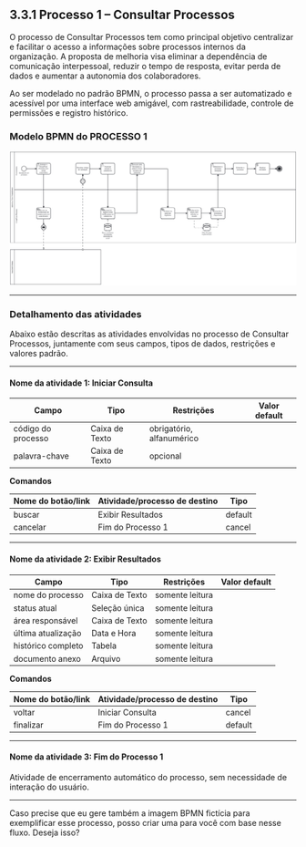 ## 3.3.1 Processo 1 – Consultar Processos

O processo de Consultar Processos tem como principal objetivo centralizar e facilitar o acesso a informações sobre processos internos da organização. A proposta de melhoria visa eliminar a dependência de comunicação interpessoal, reduzir o tempo de resposta, evitar perda de dados e aumentar a autonomia dos colaboradores.

Ao ser modelado no padrão BPMN, o processo passa a ser automatizado e acessível por uma interface web amigável, com rastreabilidade, controle de permissões e registro histórico.

### Modelo BPMN do PROCESSO 1

![Modelo BPMN - Consultar Processos](docs/images/bpmn_to_be_consultar_processo.png)


---

### Detalhamento das atividades

Abaixo estão descritas as atividades envolvidas no processo de Consultar Processos, juntamente com seus campos, tipos de dados, restrições e valores padrão.

---

#### Nome da atividade 1: Iniciar Consulta

| Campo        | Tipo          | Restrições                  | Valor default |
|--------------|---------------|------------------------------|---------------|
| código do processo | Caixa de Texto  | obrigatório, alfanumérico       |               |
| palavra-chave      | Caixa de Texto  | opcional                         |               |

**Comandos**

| Nome do botão/link | Atividade/processo de destino | Tipo     |
|--------------------|-------------------------------|----------|
| buscar             | Exibir Resultados             | default  |
| cancelar           | Fim do Processo 1             | cancel   |

---

#### Nome da atividade 2: Exibir Resultados

| Campo              | Tipo           | Restrições                      | Valor default |
|--------------------|----------------|----------------------------------|---------------|
| nome do processo   | Caixa de Texto | somente leitura                  |               |
| status atual       | Seleção única  | somente leitura                  |               |
| área responsável   | Caixa de Texto | somente leitura                  |               |
| última atualização | Data e Hora    | somente leitura                  |               |
| histórico completo | Tabela         | somente leitura                  |               |
| documento anexo    | Arquivo        | somente leitura                  |               |

**Comandos**

| Nome do botão/link | Atividade/processo de destino | Tipo     |
|--------------------|-------------------------------|----------|
| voltar             | Iniciar Consulta              | cancel   |
| finalizar          | Fim do Processo 1             | default  |

---

#### Nome da atividade 3: Fim do Processo 1

Atividade de encerramento automático do processo, sem necessidade de interação do usuário.

---

Caso precise que eu gere também a imagem BPMN fictícia para exemplificar esse processo, posso criar uma para você com base nesse fluxo. Deseja isso?
